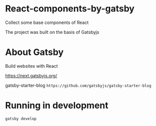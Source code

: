 # React-components-by-gatsby
  Collect some base components of React

  The project was built on the basis of Gatsbyjs

# About Gatsby
  Build websites with React

  https://next.gatsbyjs.org/

  gatsby-starter-blog `https://github.com/gatsbyjs/gatsby-starter-blog`

# Running in development
  `gatsby develop`
